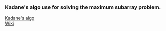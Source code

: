 ### Kadane's algo use for solving the maximum subarray problem.  
[Kadane's algo](https://www.youtube.com/watch?v=YxuK6A3SvTs&t=3s)  
[Wiki](https://en.wikipedia.org/wiki/Maximum_subarray_problem)
